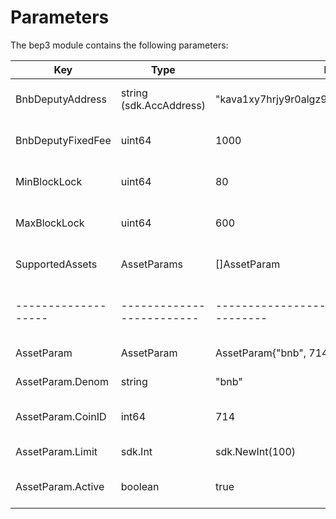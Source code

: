 <!--
order: 5
-->

# Parameters

The bep3 module contains the following parameters:

| Key               | Type                    | Example                                       | Description                   |
|-------------------|-------------------------|-----------------------------------------------|-------------------------------|
| BnbDeputyAddress  | string (sdk.AccAddress) | "kava1xy7hrjy9r0algz9w3gzm8u6mrpq97kwta747gj" | deputy's Kava address         |
| BnbDeputyFixedFee | uint64                  | 1000                                          | deputy's fixed bnb fee        |
| MinBlockLock      | uint64                  | 80                                            | minimum swap expire height    |
| MaxBlockLock      | uint64                  | 600                                           | maximum swap expire height    |
| SupportedAssets   | AssetParams             | []AssetParam                                  | array of supported assets     |
|-------------------|-------------------------|-----------------------------------------------|-------------------------------|
| AssetParam        | AssetParam              | AssetParam{"bnb", 714, sdk.NewInt(100), true} | a supported asset             |
| AssetParam.Denom  | string                  | "bnb"                                         | asset's name                  |
| AssetParam.CoinID | int64                   | 714                                           | asset's international coin ID |
| AssetParam.Limit  | sdk.Int                 | sdk.NewInt(100)                               | asset's supply limit          |
| AssetParam.Active | boolean                 | true                                          | asset's state: live or paused |
